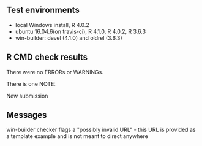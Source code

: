 ## Test environments
* local Windows install, R 4.0.2
* ubuntu 16.04.6(on travis-ci), R 4.1.0, R 4.0.2, R 3.6.3
* win-builder: devel (4.1.0) and oldrel (3.6.3)

## R CMD check results
There were no ERRORs or WARNINGs.

There is one NOTE:  

New submission

## Messages

win-builder checker flags a "possibly invalid URL" - this URL is
provided as a template example and is not meant to direct anywhere

